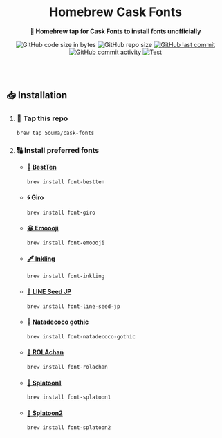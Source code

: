 <h1 align="center">Homebrew Cask Fonts</h1>

<div align="center">

**🍺 Homebrew tap for Cask Fonts to install fonts unofficially**

![GitHub code size in bytes](https://img.shields.io/github/languages/code-size/5ouma/homebrew-cask-fonts?style=flat-square)
![GitHub repo size](https://img.shields.io/github/repo-size/5ouma/homebrew-cask-fonts?style=flat-square)
[![GitHub last commit](https://img.shields.io/github/last-commit/5ouma/homebrew-cask-fonts?style=flat-square)](https://github.com/5ouma/homebrew-cask-fonts/commit/HEAD)
[![GitHub commit activity](https://img.shields.io/github/commit-activity/m/5ouma/homebrew-cask-fonts?style=flat-square)](https://github.com/5ouma/homebrew-cask-fonts/commits/main)
[![Test](https://img.shields.io/github/actions/workflow/status/5ouma/homebrew-cask-fonts/homebrew-test.yml?label=test&style=flat-square)](https://github.com/5ouma/homebrew-cask-fonts/actions/workflows/homebrew-test.yml)

</div>

<br /><br />

## 📥 Installation

1. ### 🚰 Tap this repo

   ```sh
   brew tap 5ouma/cask-fonts
   ```

2. ### 🔠 Install preferred fonts

   - #### [👾 BestTen](https://flop.fanbox.cc/posts/1918861)

     ```sh
     brew install font-bestten
     ```

   - #### 🌀 Giro

     ```sh
     brew install font-giro
     ```

   - #### [😀 Emoooji](https://rarapon.net/download/other/emoooji)

     ```sh
     brew install font-emoooji
     ```

   - #### [🖋️ Inkling](https://frozenpandaman.github.io/inkling.html)

     ```sh
     brew install font-inkling
     ```

   - #### [🌱 LINE Seed JP](https://seed.line.me)

     ```sh
     brew install font-line-seed-jp
     ```

   - #### [🥥 Natadecoco gothic](https://kashika-labo.com/natadecoco-gothic)

     ```sh
     brew install font-natadecoco-gothic
     ```

   - #### [🌼 ROLAchan](https://ozawa.design/store/rolachan)

     ```sh
     brew install font-rolachan
     ```

   - #### [🦑 Splatoon1](https://frozenpandaman.github.io/inkling.html)

     ```sh
     brew install font-splatoon1
     ```

   - #### [🦑 Splatoon2](https://frozenpandaman.github.io/inkling.html)

     ```sh
     brew install font-splatoon2
     ```
